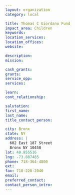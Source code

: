 ```yaml
---
layout: organization
category: local

title: Thomas C Giordano Fund
impact_area: Children
keywords: 
location_services: 
location_offices: 
website: 

description: 
mission: 

cash_grants: 
grants: 
service_opp: 
services: 

learn: 
cont_relationship: 

salutation: 
first_name: 
last_name: 
title_contact_person: 

city: Bronx
state: NY
address: |
  602 East 187 Street    
  Bronx NY 10458
lat: 40.855516
lng: -73.887485
phone: 718-364-4800
ext: 
fax: 718-220-2040
email: 
preferred_contact: 
contact_person_intro: 
---
```

